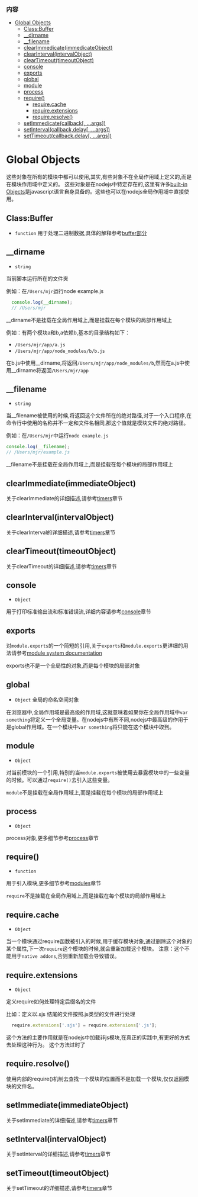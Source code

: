 ### 内容
* [Global Objects](#)
  * [Class:Buffer](#)
  * [__dirname](#)
  * [__filename](#)
  * [clearImmedicate(immedicateObject)](#)
  * [clearInterval(intervalObject)](#)
  * [clearTimeout(timeoutObject)](#)
  * [console](#)
  * [exports](#)
  * [global](#)
  * [module](#)
  * [process](#)
  * [require()](#)
    * [require.cache](#)
    * [require.extensions](#)
    * [require.resolve()](#)
  * [setImmedicate(callback[, ...args])](#)
  * [setInterval(callback,delay[, ...args])](#)
  * [setTimeout(callback,delay[, ...args])](#)

# Global Objects
这些对象在所有的模块中都可以使用,其实,有些对象不在全局作用域上定义的,而是在模块作用域中定义的。
这些对象是在nodejs中特定存在的,这里有许多[built-in Objects](https://developer.mozilla.org/en-US/docs/Web/JavaScript/Reference/Global_Objects)是javascript语言自身具备的。这些也可以在nodejs全局作用域中直接使用。

## Class:Buffer
* `function`
用于处理二进制数据,具体的解释参考[buffer部分](https://nodejs.org/dist/latest-v7.x/docs/api/buffer.html)

## __dirname
* `string`

当前脚本运行所在的文件夹

例如：在`/Users/mjr`运行node example.js
```javascript
  console.log(__dirname);
  // /Users/mjr
```

__dirname不是挂载在全局作用域上,而是挂载在每个模块的局部作用域上

例如：有两个模块a和b,a依赖b,基本的目录结构如下：

* `/Users/mjr/app/a.js`
* `/Users/mjr/app/node_modules/b/b.js`

在b.js中使用__dirname,将返回`/Users/mjr/app/node_modules/b`,然而在a.js中使用__dirname将返回`/Users/mjr/app`

## __filename

* `string`

当__filename被使用的时候,将返回这个文件所在的绝对路径,对于一个入口程序,在命令行中使用的名称并不一定和文件名相同,那这个值就是模块文件的绝对路径。

例如：在`/Users/mjr`中运行`node example.js`
```javascript
console.log(__filename);
// /Users/mjr/example.js
```
__filename不是挂载在全局作用域上,而是挂载在每个模块的局部作用域上

## clearImmediate(immediateObject)
关于clearImmediate的详细描述,请参考[timers](https://nodejs.org/dist/latest-v7.x/docs/api/timers.html)章节

## clearInterval(intervalObject)
关于clearInterval的详细描述,请参考[timers](https://nodejs.org/dist/latest-v7.x/docs/api/timers.html)章节

## clearTimeout(timeoutObject)

关于clearTimeout的详细描述,请参考[timers](https://nodejs.org/dist/latest-v7.x/docs/api/timers.html)章节

## console

* `Object`

用于打印标准输出流和标准错误流,详细内容请参考[console](https://nodejs.org/dist/latest-v7.x/docs/api/console.html)章节

## exports

对`module.exports`的一个简短的引用,关于`exports`和`module.exports`更详细的用法请参考[module system documentation](https://nodejs.org/dist/latest-v7.x/docs/api/modules.html)

exports也不是一个全局性的对象,而是每个模块的局部对象

## global
* `Object` 全局的命名空间对象

在浏览器中,全局作用域是最高级的作用域,这就意味着如果你在全局作用域中`var something`将定义一个全局变量。在nodejs中有所不同,nodejs中最高级的作用于是global作用域。在一个模块中`var something`将只能在这个模块中取到。

## module
* `Object`

对当前模块的一个引用,特别的当`module.exports`被使用去暴露模块中的一些变量的时候。可以通过`require()`去引入这些变量。

`module`不是挂载在全局作用域上,而是挂载在每个模块的局部作用域上

## process
* `Object`

process对象,更多细节参考[process](https://nodejs.org/dist/latest-v7.x/docs/api/process.html#process_process)章节

## require()

* `function`

用于引入模块,更多细节参考[modules](https://nodejs.org/dist/latest-v7.x/docs/api/modules.html#modules_modules)章节

`require`不是挂载在全局作用域上,而是挂载在每个模块的局部作用域上

## require.cache

* `Object`

当一个模块通过require函数被引入的时候,用于缓存模块对象,通过删除这个对象的某个属性,下一次`require`这个模块的时候,就会重新加载这个模块。 注意：这个不能用于`native addons`,否则重新加载会导致错误。

## require.extensions
* `Object`

定义require如何处理特定后缀名的文件

比如：定义以.sjs 结尾的文件按照.js类型的文件进行处理

```javascript
  require.extensions['.sjs'] = require.extensions['.js'];
```
这个方法的主要作用就是在nodejs中加载非js模块,在真正的实践中,有更好的方式去处理这种行为。
这个方法过时了

## require.resolve()

使用内部的require()机制去查找一个模块的位置而不是加载一个模块,仅仅返回模块的文件名。

## setImmediate(immediateObject)
关于setImmediate的详细描述,请参考[timers](https://nodejs.org/dist/latest-v7.x/docs/api/timers.html)章节

## setInterval(intervalObject)
关于setInterval的详细描述,请参考[timers](https://nodejs.org/dist/latest-v7.x/docs/api/timers.html)章节

## setTimeout(timeoutObject)

关于setTimeout的详细描述,请参考[timers](https://nodejs.org/dist/latest-v7.x/docs/api/timers.html)章节
